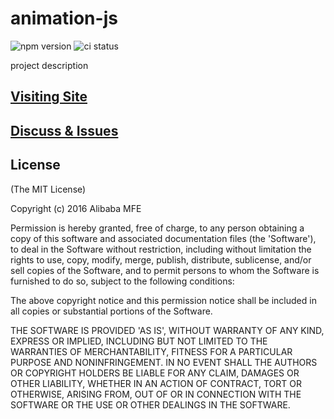 # animation-js

![npm version](http://img.shields.io/npm/v/animation-js.svg)
![ci status](https://api.travis-ci.org/amfe/animation-js.svg?branch=master)

project description

## [Visiting Site](http://amfe.github.io/animation-js/)

## [Discuss & Issues](https://github.com/amfe/animation-js/issues)

## License

(The MIT License)

Copyright (c) 2016 Alibaba MFE

Permission is hereby granted, free of charge, to any person obtaining a copy of this software and associated documentation files (the 'Software'), to deal in the Software without restriction, including without limitation the rights to use, copy, modify, merge, publish, distribute, sublicense, and/or sell copies of the Software, and to permit persons to whom the Software is furnished to do so, subject to the following conditions:

The above copyright notice and this permission notice shall be included in all copies or substantial portions of the Software.

THE SOFTWARE IS PROVIDED 'AS IS', WITHOUT WARRANTY OF ANY KIND, EXPRESS OR IMPLIED, INCLUDING BUT NOT LIMITED TO THE WARRANTIES OF MERCHANTABILITY, FITNESS FOR A PARTICULAR PURPOSE AND NONINFRINGEMENT. IN NO EVENT SHALL THE AUTHORS OR COPYRIGHT HOLDERS BE LIABLE FOR ANY CLAIM, DAMAGES OR OTHER LIABILITY, WHETHER IN AN ACTION OF CONTRACT, TORT OR OTHERWISE, ARISING FROM, OUT OF OR IN CONNECTION WITH THE SOFTWARE OR THE USE OR OTHER DEALINGS IN THE SOFTWARE.

